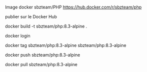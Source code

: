 Image docker sbzteam/PHP
https://hub.docker.com/r/sbzteam/php

publier sur le Docker Hub


docker build -t sbzteam/php:8.3-alpine .

docker login

docker tag sbzteam/php:8.3-alpine sbzteam/php:8.3-alpine

docker push sbzteam/php:8.3-alpine


docker pull sbzteam/php:8.3-alpine

